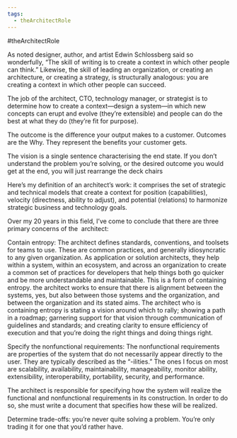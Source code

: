 ```yaml
---
tags:
  - theArchitectRole
---
```

#theArchitectRole 

As noted designer, author, and artist Edwin Schlossberg said so wonderfully, “The skill of writing is to create a context in which other people can think.” Likewise, the skill of leading an organization, or creating an architecture, or creating a strategy, is structurally analogous: you are creating a context in which other people can succeed.

The job of the architect, CTO, technology manager, or strategist is to determine how to create a context—design a system—in which new concepts can erupt and evolve (they’re extensible) and people can do the best at what they do (they’re fit for purpose).

The outcome is the difference your output makes to a customer. Outcomes are the Why. They represent the benefits your customer gets.

The vision is a single sentence characterising the end state. If you don’t understand the problem you’re solving, or the desired outcome you would get at the end, you will just rearrange the deck chairs
  
Here’s my definition of an architect’s work: it comprises the set of strategic and technical models that create a context for position (capabilities), velocity (directness, ability to adjust), and potential (relations) to harmonize strategic business and technology goals.

Over my 20 years in this field, I’ve come to conclude that there are three primary concerns of the  architect:

Contain entropy: The architect defines standards, conventions, and toolsets for teams to use. These are common practices, and generally idiosyncratic to any given organization. As application or solution architects, they help within a system, within an ecosystem, and across an organization to create a common set of practices for developers that help things both go quicker and be more understandable and maintainable. This is a form of containing entropy. the architect works to ensure that there is alignment between the systems, yes, but also between those systems and the organization, and between the organization and its stated aims. The architect who is containing entropy is stating a vision around which to rally; showing a path in a roadmap; garnering support for that vision through communication of guidelines and standards; and creating clarity to ensure efficiency of execution and that you’re doing the right things and doing things right.

Specify the nonfunctional requirements: The nonfunctional requirements are properties of the system that do not necessarily appear directly to the user. They are typically described as the “-ilities.” The ones I focus on most are scalability, availability, maintainability, manageability, monitor ability, extensibility, interoperability, portability, security, and performance.

The architect is responsible for specifying how the system will realize the functional and nonfunctional requirements in its construction. In order to do so, she must write a document that specifies how these will be realized.

Determine trade-offs: you’re never quite solving a problem. You’re only trading it for one that you’d rather have.
